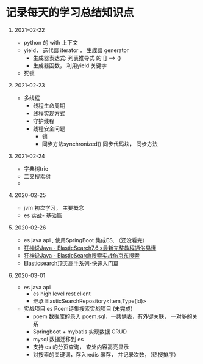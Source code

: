 # 记录每天的学习总结知识点
1. 2021-02-22
    - python 的 with 上下文
    - yield， 迭代器 iterator ， 生成器 generator
        - 生成器表达式: 列表推导式 的 [] ==> ()
        - 生成器函数， 利用yield 关键字
    - 死锁
    
2. 2021-02-23
    - 多线程
        - 线程生命周期
        - 线程实现方式
        - 守护线程
        - 线程安全问题
            - 锁
            - 同步方法synchronized() 同步代码块， 同步方法
3. 2021-02-24 
    - 字典树trie
    - 二叉搜索树
    - 
4. 2020-02-25
    - jvm 初次学习， 主要概念
    - es 实战- 基础篇  
5. 2020-02-26 
    - es java api , 使用SpringBoot 集成ES, （还没看完）
    - [狂神说Java - ElasticSearch7.6.x最新完整教程通俗易懂](https://www.bilibili.com/video/BV17a4y1x7zq?p=12)
    - [狂神说Java - ElasticSearch搜索实战仿京东搜索](https://www.bilibili.com/video/BV1Nk4y1R7Hf?p=3&spm_id_from=pageDriver)
    - [Elasticsearch顶尖高手系列-快速入门篇](https://www.bilibili.com/video/BV1p4411h7sR?p=73&spm_id_from=pageDriver)
    
6. 2020-03-01 
    - es java api 
        - es high level rest client
        - 继承 ElasticSearchRepository<Item,Type(id)> 
    - 实战项目 es Poem诗集搜索实战项目 (未完成)
        - poem 数据库的录入 poem.sql，一共俩表，有外键关联， 一对多的关系
        - Springboot + mybatis 实现数据 CRUD
        - mysql 数据迁移到 es
        - 支持 es 的分页查询， 查处内容高亮显示 
        - 对搜索的关键词，存入redis 缓存， 并记录次数，（热搜排序）
